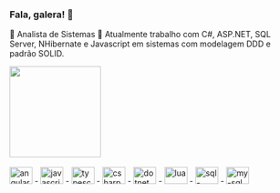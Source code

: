 ### Fala, galera! 👋
<!--
**rodrigozoran/rodrigozoran** is a ✨ _special_ ✨ repository because its `README.md` (this file) appears on your GitHub profile.
-->

🌱 Analista de Sistemas
🚀 Atualmente trabalho com C#, ASP.NET, SQL Server, NHibernate e Javascript em sistemas com modelagem DDD e padrão SOLID.


<div>
   <img height="160em" src="https://github-readme-stats.vercel.app/api/top-langs/?username=rodrigozoran&layout=compact"/>
</div><br>

<div>
      <img src="https://cdn.jsdelivr.net/gh/devicons/devicon@latest/icons/angular/angular-original.svg" alt="angular" height="30" width="40" /> -
      <img src="https://cdn.jsdelivr.net/gh/devicons/devicon@latest/icons/javascript/javascript-original.svg"  alt="javascript" height="30" width="40"/> -
      <img src="https://cdn.jsdelivr.net/gh/devicons/devicon@latest/icons/typescript/typescript-original.svg"  alt="typescript" height="30" width="40" /> -
      <img src="https://cdn.jsdelivr.net/gh/devicons/devicon@latest/icons/csharp/csharp-original.svg" height="30" width="40" alt="csharp"/> - 
      <img src="https://cdn.jsdelivr.net/gh/devicons/devicon@latest/icons/dot-net/dot-net-original-wordmark.svg" height="30" width="40" alt="dotnet" /> - 
      <img src="https://cdn.jsdelivr.net/gh/devicons/devicon@latest/icons/lua/lua-original.svg" height="30" width="40" alt="lua"/> - 
      <img src="https://cdn.jsdelivr.net/gh/devicons/devicon@latest/icons/microsoftsqlserver/microsoftsqlserver-original-wordmark.svg" height="30" width="40" alt="sql-server"/> - 
      <img src="https://cdn.jsdelivr.net/gh/devicons/devicon@latest/icons/mysql/mysql-original-wordmark.svg" height="30" width="40" alt="my-sql"/>

</div>

